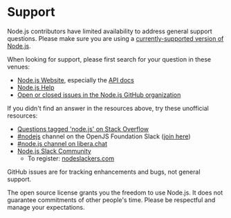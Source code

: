 # Support

Node.js contributors have limited availability to address general support
questions. Please make sure you are using a [currently-supported version of
Node.js](https://github.com/nodejs/Release#release-schedule).

When looking for support, please first search for your question in these venues:

* [Node.js Website](https://nodejs.org/en/), especially the
  [API docs](https://nodejs.org/api/)
* [Node.js Help](https://github.com/nodejs/help)
* [Open or closed issues in the Node.js GitHub organization](https://github.com/issues?utf8=%E2%9C%93&q=sort%3Aupdated-desc+org%3Anodejs+is%3Aissue)

If you didn't find an answer in the resources above, try these unofficial
resources:

* [Questions tagged 'node.js' on Stack Overflow](https://stackoverflow.com/questions/tagged/node.js)
* [#nodejs](https://openjs-foundation.slack.com/archives/CK9Q4MB53) channel on the OpenJS Foundation Slack ([join here](https://slack-invite.openjsf.org/))
* [#node.js channel on libera.chat](https://web.libera.chat?channels=node.js&uio=d4)
* [Node.js Slack Community](https://node-js.slack.com/)
  * To register: [nodeslackers.com](https://www.nodeslackers.com/)

GitHub issues are for tracking enhancements and bugs, not general support.

The open source license grants you the freedom to use Node.js. It does not
guarantee commitments of other people's time. Please be respectful and manage
your expectations.

